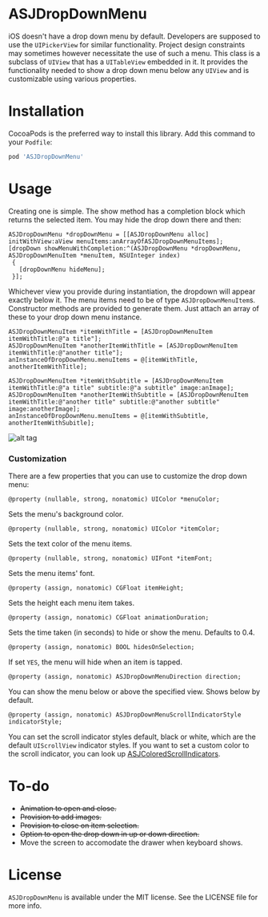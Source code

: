 # ASJDropDownMenu

iOS doesn't have a drop down menu by default. Developers are supposed to use the `UIPickerView` for similar functionality. Project design constraints may sometimes however necessitate the use of such a menu. This class is a subclass of `UIView` that has a `UITableView` embedded in it. It provides the functionality needed to show a drop down menu below any `UIView` and is customizable using various properties.

# Installation

CocoaPods is the preferred way to install this library. Add this command to your `Podfile`:

```ruby
pod 'ASJDropDownMenu'
```

# Usage

Creating one is simple. The show method has a completion block which returns the selected item. You may hide the drop down there and then:

```objc
ASJDropDownMenu *dropDownMenu = [[ASJDropDownMenu alloc] initWithView:aView menuItems:anArrayOfASJDropDownMenuItems];
[dropDown showMenuWithCompletion:^(ASJDropDownMenu *dropDownMenu, ASJDropDownMenuItem *menuItem, NSUInteger index)
 {
   [dropDownMenu hideMenu];
 }];
```

Whichever view you provide during instantiation, the dropdown will appear exactly below it. The menu items need to be of type `ASJDropDownMenuItem`s. Constructor methods are provided to generate them. Just attach an array of these to your drop down menu instance.

```objc
ASJDropDownMenuItem *itemWithTitle = [ASJDropDownMenuItem itemWithTitle:@"a title"];
ASJDropDownMenuItem *anotherItemWithTitle = [ASJDropDownMenuItem itemWithTitle:@"another title"];
anInstanceOfDropDownMenu.menuItems = @[itemWithTitle, anotherItemWithTitle];
```

```objc
ASJDropDownMenuItem *itemWithSubtitle = [ASJDropDownMenuItem itemWithTitle:@"a title" subtitle:@"a subtitle" image:anImage];
ASJDropDownMenuItem *anotherItemWithSubtitle = [ASJDropDownMenuItem itemWithTitle:@"another title" subtitle:@"another subtitle" image:anotherImage];
anInstanceOfDropDownMenu.menuItems = @[itemWithSubtitle, anotherItemWithSubitle];
```

![alt tag](Screenshot.png)

### Customization

There are a few properties that you can use to customize the drop down menu:

```objc
@property (nullable, strong, nonatomic) UIColor *menuColor;
```

Sets the menu's background color.

```objc
@property (nullable, strong, nonatomic) UIColor *itemColor;
```

Sets the text color of the menu items.

```objc
@property (nullable, strong, nonatomic) UIFont *itemFont;
```

Sets the menu items' font.

```objc
@property (assign, nonatomic) CGFloat itemHeight;
```

Sets the height each menu item takes.

```objc
@property (assign, nonatomic) CGFloat animationDuration;
```

Sets the time taken (in seconds) to hide or show the menu. Defaults to 0.4.

```objc
@property (assign, nonatomic) BOOL hidesOnSelection;
```

If set `YES`, the menu will hide when an item is tapped.

```objc
@property (assign, nonatomic) ASJDropDownMenuDirection direction;
```

You can show the menu below or above the specified view. Shows below by default.

```objc
@property (assign, nonatomic) ASJDropDownMenuScrollIndicatorStyle indicatorStyle;
```

You can set the scroll indicator styles default, black or white, which are the default `UIScrollView` indicator styles. If you want to set a custom color to the scroll indicator, you can look up [ASJColoredScrollIndicators](https://github.com/sdpjswl/ASJColoredScrollIndicators).

# To-do

- ~~Animation to open and close.~~
- ~~Provision to add images.~~
- ~~Provision to close on item selection.~~
- ~~Option to open the drop down in up or down direction.~~
- Move the screen to accomodate the drawer when keyboard shows.

# License

`ASJDropDownMenu` is available under the MIT license. See the LICENSE file for more info.
